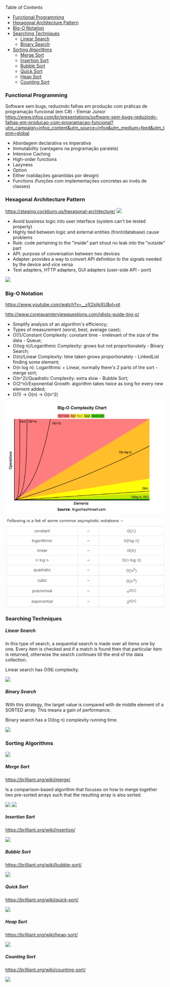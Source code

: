 Table of Contents
* [Functional Programming](#functional-programming)
* [Hexagonal Architecture Pattern](#hexagonal-architecture-pattern)
* [Big-O Notation](#big-o-notation)
* [Searching Techniques](#searching-techniques)
  * [Linear Search](#linear-search)
  * [Binary Search](#binary-search)
* [Sorting Algorithms](#searching-algorithms)
  * [Merge Sort](#merge-sort)
  * [Insertion Sort](#insertion-sort)  
  * [Bubble Sort](#bubble-sort)    
  * [Quick Sort](#quick-sort)    
  * [Heap Sort](#heap-sort)      
  * [Counting Sort](#counting-sort)      

### Functional Programming

Software sem bugs, reduzindo falhas em produção com práticas de programação funcional (em C#) - Elemar Junior
https://www.infoq.com/br/presentations/software-sem-bugs-reduzindo-falhas-em-producao-com-programacao-funcional?utm_campaign=infoq_content&utm_source=infoq&utm_medium=feed&utm_term=global

- Abordagem declarativa vs imperativa
- Immutability (vantagens na programação paralela)
- Intensive Caching
- High-order functions
- Lazyness
- Option
- Either (validações garantidas por design)
- Functions (funções com implementações concretas ao invés de classes)

### Hexagonal Architecture Pattern
https://staging.cockburn.us/hexagonal-architecture/
![](https://github.com/fabioono25/study/blob/master/images/hexagonal_architecture.jpg)

- Avoid business logic into user interface (system can't be tested properly)
- Highly tied between logic and external entities (front/database) cause problems
- Rule: code pertaining to the "inside" part shout no leak into the "outside" part
- API: purpose of conversation between two devices
- Adapter: provides a way to convert API definition to the signals needed by the device and vice versa
- Test adapters, HTTP adapters, GUI adapters (user-side API - port)

![](https://github.com/fabioono25/study/blob/master/images/Hexagonal-architecture-complex-example.gif)

### Big-O Notation

https://www.youtube.com/watch?v=__vX2sjlpXU&vl=pt

http://www.corejavainterviewquestions.com/idiots-guide-big-o/

- Simplify analysis of an algorithm's efficiency;
- Types of measurement (worst, best, average case);
- O(1)/Constant Complexity: constant time - irrelevant of the size of the data - Queue;
- O(log n)/Logarithmic Complexity: grows but not proportionately - Binary Search;
- O(n)/Linear Complexity: time taken grows proportionately - LinkedList finding some element;
- O(n log n): Logarithmic + Linear, normally there's 2 parts of the sort - merge sort;
- O(n^2)/Quadratic Complexity: extra slow - Bubble Sort;
- O(2^n)/Exponential Growth: algorithm takes twice as long for every new element added;
- O(1) -> O(n) -> O(n^2)

![](https://github.com/fabioono25/links/blob/master/images/bigO_complexity.PNG)

![List of Some Common Asymptotic Notations](https://github.com/fabioono25/links/blob/master/images/Asymptotic_notations.PNG)

### Searching Techniques

##### Linear Search

In this type of search, a sequential search is made over all items one by one. Every item is checked and if a match is found then that particular item is returned, otherwise the search continues till the end of the data collection.

Linear search has O(N) complexity.

![](https://github.com/fabioono25/study/blob/master/images/linear_search.gif)


##### Binary Search

With this strategy, the target value is compared with de middle element of a SORTED array. This means a gain of performance.

Binary search has a O(log n) complexity running time.

![](https://github.com/fabioono25/study/blob/master/images/binarySearch.gif)

### Sorting Algorithms

![](https://github.com/fabioono25/study/blob/master/images/sorting_algorithms.PNG)

##### Merge Sort

https://brilliant.org/wiki/merge/

Is a comparison-based algorithm that focuses on how to merge together two pre-sorted arrays such that the resulting array is also sorted.

![](https://github.com/fabioono25/study/blob/master/images/merge_sort.gif)
![](https://github.com/fabioono25/study/blob/master/images/Merge-Sort.png)

##### Insertion Sort

https://brilliant.org/wiki/insertion/

![](https://github.com/fabioono25/study/blob/master/images/insertion_sort.gif)

##### Bubble Sort

https://brilliant.org/wiki/bubble-sort/

![](https://github.com/fabioono25/study/blob/master/images/bubble_sort.gif)

##### Quick Sort

https://brilliant.org/wiki/quick-sort/

![](https://github.com/fabioono25/study/blob/master/images/quick_sort.gif)

##### Heap Sort

https://brilliant.org/wiki/heap-sort/

![](https://github.com/fabioono25/study/blob/master/images/heap_sort.gif)

##### Counting Sort

https://brilliant.org/wiki/counting-sort/

![](https://github.com/fabioono25/study/blob/master/images/counting_sort.gif)
  

  
